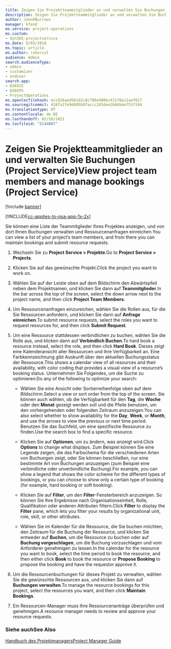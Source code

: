 ```yaml
---
title: Zeigen Sie Projektteammitglieder an und verwalten Sie Buchungen
description: Zeigen Sie Projektteammitglieder an und verwalten Sie Buchungen (Project Service)
author: JohnPBurrows
manager: kfend
ms.service: project-operations
ms.custom:
- dyn365-projectservice
ms.date: 8/03/2018
ms.topic: article
ms.author: ruhercul
audience: Admin
search.audienceType:
- admin
- customizer
- enduser
search.app:
- D365CE
- D365PS
- ProjectOperations
ms.openlocfilehash: ecc836aed581d2c8c796e980bc41170a11aef817
ms.sourcegitcommit: 418fa1fe9d605b8faccc2d5dee1b04b4e753f194
ms.translationtype: HT
ms.contentlocale: de-DE
ms.lasthandoff: 02/10/2021
ms.locfileid: "5144007"
---
```

# <a name="view-project-team-members-and-manage-bookings-project-service"></a><span data-ttu-id="58666-103">Zeigen Sie Projektteammitglieder an und verwalten Sie Buchungen (Project Service)</span><span class="sxs-lookup"><span data-stu-id="58666-103">View project team members and manage bookings (Project Service)</span></span>

[!include [banner](../includes/psa-now-project-operations.md)]

[!INCLUDE[cc-applies-to-psa-app-1x-2x](../includes/cc-applies-to-psa-app-1x-2x.md)]

<span data-ttu-id="58666-104">Sie können eine Liste der Teammitglieder Ihres Projektes anzeigen, und von dort Ihnen Buchungen verwalten und Ressourcenanfragen einreichen.</span><span class="sxs-lookup"><span data-stu-id="58666-104">You can view a list of your project’s team members, and from there you can maintain bookings and submit resource requests.</span></span>  
  
1.  <span data-ttu-id="58666-105">Wechseln Sie zu **Project Service > Projekte**.</span><span class="sxs-lookup"><span data-stu-id="58666-105">Go to **Project Service > Projects**.</span></span>  
  
2.  <span data-ttu-id="58666-106">Klicken Sie auf das gewünschte Projekt.</span><span class="sxs-lookup"><span data-stu-id="58666-106">Click the project you want to work on.</span></span>  
  
3.  <span data-ttu-id="58666-107">Wählen Sie auf der Leiste oben auf dem Bildschirm den Abwärtspfeil neben dem Projektnamen, und klicken Sie dann auf **Teammitglieder**.</span><span class="sxs-lookup"><span data-stu-id="58666-107">In the bar across the top of the screen, select the down arrow next to the project name, and then click **Project Team Members**.</span></span>  
  
4.  <span data-ttu-id="58666-108">Um Ressourcenanfragen einzureichen, wählen Sie die Rollen aus, für die Sie Ressourcen anfordern, und klicken Sie dann auf **Anfrage einreichen**.</span><span class="sxs-lookup"><span data-stu-id="58666-108">To submit resource requests, select the roles you want to request resources for, and then click **Submit Request**.</span></span>  
  
5.  <span data-ttu-id="58666-109">Um eine Ressource stattdessen verbindlichen zu buchen, wählen Sie die Rolle aus, und klicken dann auf **Verbindlich Buchen**.</span><span class="sxs-lookup"><span data-stu-id="58666-109">To hard book a resource instead, select the role, and then click **Hard Book**.</span></span> <span data-ttu-id="58666-110">Dieses zeigt eine Kalenderansicht aller Ressourcen und ihre Verfügbarkeit an. Eine Farbkennzeichnung gibt Auskunft über den aktuellen Buchungsstatus der Ressource.</span><span class="sxs-lookup"><span data-stu-id="58666-110">This shows a calendar view of all resources and their availability, with color coding that provides a visual view of a resource’s booking status.</span></span> <span data-ttu-id="58666-111">Unternehmen Sie Folgendes, um die Suche zu optimieren:</span><span class="sxs-lookup"><span data-stu-id="58666-111">Do any of the following to optimize your search:</span></span>  
  
    -   <span data-ttu-id="58666-112">Wählen Sie eine Ansicht oder Sortierreihenfolge oben auf dem Bildschirm.</span><span class="sxs-lookup"><span data-stu-id="58666-112">Select a view or sort order from the top of the screen.</span></span> <span data-ttu-id="58666-113">Sie können auch wählen, ob die Verfügbarkeit für den **Tag**, die **Woche** oder den **Monat** gezeigt werden soll und die Pfeile benutzen, um den vorhergehenden oder folgenden Zeitraum anzuzeigen.</span><span class="sxs-lookup"><span data-stu-id="58666-113">You can also select whether to show availability for the **Day**, **Week**, or **Month**, and use the arrows to view the previous or next time period.</span></span> <span data-ttu-id="58666-114">Benutzen Sie das Suchfeld, um eine spezifische Ressource zu finden.</span><span class="sxs-lookup"><span data-stu-id="58666-114">Use the search box to find a specific resource.</span></span>  
  
    -   <span data-ttu-id="58666-115">Klicken Sie auf **Optionen**, um zu ändern, was anzeigt wird.</span><span class="sxs-lookup"><span data-stu-id="58666-115">Click **Options** to change what displays.</span></span> <span data-ttu-id="58666-116">Zum Beispiel können Sie eine Legende zeigen, die das Farbschema für die verschiedenen Arten von Buchungen zeigt, oder Sie können beschließen, nur eine bestimmte Art von Buchungen anzuzeigen (zum Beispiel eine verbindliche oder unverbindliche Buchung).</span><span class="sxs-lookup"><span data-stu-id="58666-116">For example, you can show a legend that shows the color scheme for the different types of bookings, or you can choose to show only a certain type of booking (for example, hard booking or soft booking).</span></span>  
  
    -   <span data-ttu-id="58666-117">Klicken Sie auf **Filter**, um den **Filter**-Fensterbereich anzuzeigen. So können Sie Ihre Ergebnisse nach Organisationseinheit, Rolle, Qualifikation oder anderen Attributen filtern.</span><span class="sxs-lookup"><span data-stu-id="58666-117">Click **Filter** to display the **Filter** pane, which lets you filter your results by organizational unit, role, skill, or other attributes.</span></span>  
  
    -   <span data-ttu-id="58666-118">Wählen Sie im Kalender für die Ressource, die Sie buchen möchten, den Zeitraum für die Buchung der Ressource, und klicken Sie entweder auf **Buchen**, um die Ressource zu buchen oder auf **Buchung vorgeschlagen**, um die Buchung vorzuschlagen und vom Anforderer genehmigen zu lassen.</span><span class="sxs-lookup"><span data-stu-id="58666-118">In the calendar for the resource you want to book, select the time period to book the resource, and then either click **Book** to book the resource or **Propose Booking** to propose the booking and have the requestor approve it.</span></span>  
  
6.  <span data-ttu-id="58666-119">Um die Ressourcenbuchungen für dieses Projekt zu verwalten, wählen Sie die gewünschte Ressourcen aus, und klicken Sie dann auf **Buchungen verwalten**.</span><span class="sxs-lookup"><span data-stu-id="58666-119">To manage the resource bookings for this project, select the resources you want, and then click **Maintain Bookings**.</span></span>  
  
7.  <span data-ttu-id="58666-120">Ein Ressourcen-Manager muss Ihre Ressourcenanträge überprüfen und genehmigen.</span><span class="sxs-lookup"><span data-stu-id="58666-120">A resource manager needs to review and approve your resource requests.</span></span>  
  
### <a name="see-also"></a><span data-ttu-id="58666-121">Siehe auch</span><span class="sxs-lookup"><span data-stu-id="58666-121">See Also</span></span>  
 [<span data-ttu-id="58666-122">Handbuch des Projektmanagers</span><span class="sxs-lookup"><span data-stu-id="58666-122">Project Manager Guide</span></span>](../psa/project-manager-guide.md)
